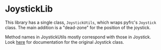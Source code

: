 # JoystickLib

This library has a single class, `JoystickUtils`, which wraps pyfrc's `Joystick` class. The main addition is a "dead-zone" for the position of the joystick.

Method names in JoystickUtils mostly correspond with those in Joystick. Look [here](http://robotpy.readthedocs.org/en/latest/wpilib/Joystick.html) for documentation for the original Joystick class.
